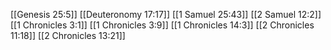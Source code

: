[[Genesis 25:5]]
[[Deuteronomy 17:17]]
[[1 Samuel 25:43]]
[[2 Samuel 12:2]]
[[1 Chronicles 3:1]]
[[1 Chronicles 3:9]]
[[1 Chronicles 14:3]]
[[2 Chronicles 11:18]]
[[2 Chronicles 13:21]]
